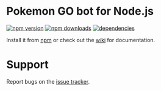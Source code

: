 # Pokemon GO bot for Node.js
[![npm version](https://img.shields.io/npm/v/pokemongo.svg)](https://npmjs.com/package/pokemongo)
[![npm downloads](https://img.shields.io/npm/dm/pokemongo.svg)](https://npmjs.com/package/pokemongo)
[![dependencies](https://img.shields.io/david/jacobtruman/pokemongo.svg)](https://david-dm.org/jacobtruman/pokemongo)

Install it from [npm](https://www.npmjs.com/package/pokemongo) or check out the [wiki](https://github.com/jacobtruman/pokemongo/wiki) for documentation.

# Support

Report bugs on the [issue tracker](https://github.com/jacobtruman/pokemongo/issues).